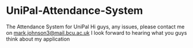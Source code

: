 # UniPal-Attendance-System
The Attendance System for UniPal
Hi guys, any issues, please contact me on mark.johnson3@mail.bcu.ac.uk
I look forward to hearing what you guys think about my application
